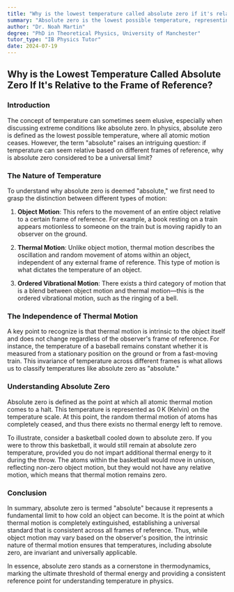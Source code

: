```yaml
---
title: "Why is the lowest temperature called absolute zero if it's relative to the frame of reference?"
summary: "Absolute zero is the lowest possible temperature, representing a state where all atomic motion ceases. It's independent of frame of reference because temperature is based on the random motion of atoms within an object, not its overall movement."
author: "Dr. Noah Martin"
degree: "PhD in Theoretical Physics, University of Manchester"
tutor_type: "IB Physics Tutor"
date: 2024-07-19
---
```


## Why is the Lowest Temperature Called Absolute Zero If It's Relative to the Frame of Reference?

### Introduction

The concept of temperature can sometimes seem elusive, especially when discussing extreme conditions like absolute zero. In physics, absolute zero is defined as the lowest possible temperature, where all atomic motion ceases. However, the term "absolute" raises an intriguing question: if temperature can seem relative based on different frames of reference, why is absolute zero considered to be a universal limit?

### The Nature of Temperature

To understand why absolute zero is deemed "absolute," we first need to grasp the distinction between different types of motion:

1. **Object Motion**: This refers to the movement of an entire object relative to a certain frame of reference. For example, a book resting on a train appears motionless to someone on the train but is moving rapidly to an observer on the ground.

2. **Thermal Motion**: Unlike object motion, thermal motion describes the oscillation and random movement of atoms within an object, independent of any external frame of reference. This type of motion is what dictates the temperature of an object.

3. **Ordered Vibrational Motion**: There exists a third category of motion that is a blend between object motion and thermal motion—this is the ordered vibrational motion, such as the ringing of a bell.

### The Independence of Thermal Motion

A key point to recognize is that thermal motion is intrinsic to the object itself and does not change regardless of the observer's frame of reference. For instance, the temperature of a baseball remains constant whether it is measured from a stationary position on the ground or from a fast-moving train. This invariance of temperature across different frames is what allows us to classify temperatures like absolute zero as "absolute."

### Understanding Absolute Zero

Absolute zero is defined as the point at which all atomic thermal motion comes to a halt. This temperature is represented as $0 \, \text{K}$ (Kelvin) on the temperature scale. At this point, the random thermal motion of atoms has completely ceased, and thus there exists no thermal energy left to remove. 

To illustrate, consider a basketball cooled down to absolute zero. If you were to throw this basketball, it would still remain at absolute zero temperature, provided you do not impart additional thermal energy to it during the throw. The atoms within the basketball would move in unison, reflecting non-zero object motion, but they would not have any relative motion, which means that thermal motion remains zero.

### Conclusion

In summary, absolute zero is termed "absolute" because it represents a fundamental limit to how cold an object can become. It is the point at which thermal motion is completely extinguished, establishing a universal standard that is consistent across all frames of reference. Thus, while object motion may vary based on the observer's position, the intrinsic nature of thermal motion ensures that temperatures, including absolute zero, are invariant and universally applicable. 

In essence, absolute zero stands as a cornerstone in thermodynamics, marking the ultimate threshold of thermal energy and providing a consistent reference point for understanding temperature in physics.
    